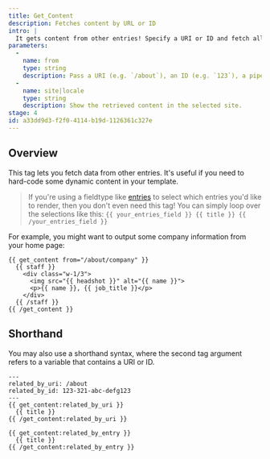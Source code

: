 ```yaml
---
title: Get_Content
description: Fetches content by URL or ID
intro: |
  It gets content from other entries! Specify a URI or ID and fetch all the data attached to it.
parameters:
  -
    name: from
    type: string
    description: Pass a URI (e.g. `/about`), an ID (e.g. `123`), a pipe delimited list of them (e.g. `123|456`), or a reference to a variable containing them (e.g. `:from="ids"`), and all retrieved data will be available inside the tag pair.
  -
    name: site|locale
    type: string
    description: Show the retrieved content in the selected site.
stage: 4
id: a33dd9d3-f2f0-4114-b19d-1126361c327e
---
```

## Overview

This tag lets you fetch data from other entries. It's useful if you need to hard-code some dynamic content in your template.

> If you're using a fieldtype like [entries](/fieldtypes/entries) to select which entries you'd like to render, then you don't even need this tag!
> You can simply loop over the selections like this: `{{ your_entries_field }} {{ title }} {{ /your_entries_field }}`

For example, you might want to output some company information from your home page:

```
{{ get_content from="/about/company" }}
  {{ staff }}
    <div class="w-1/3">
      <img src="{{ headshot }}" alt="{{ name }}">
      <p>{{ name }}, {{ job_title }}</p>
    </div>
  {{ /staff }}
{{ /get_content }}
```


## Shorthand

You may also use a shorthand syntax, where the second tag argument refers to a variable that contains a URI or ID.

```
---
related_by_uri: /about
related_by_id: 123-321-abc-defg123
---
{{ get_content:related_by_uri }}
  {{ title }}
{{ /get_content:related_by_uri }}

{{ get_content:related_by_entry }}
  {{ title }}
{{ /get_content:related_by_entry }}
```
